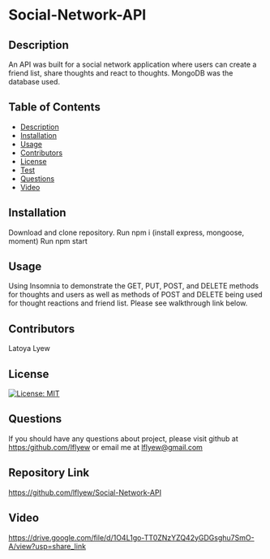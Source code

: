 # Social-Network-API


## Description
  An API was built for a social network application where users can create a friend list, share thoughts and react to thoughts.  MongoDB was the database used. 

 
  ## Table of Contents
  - [Description](#description)
  - [Installation](#installation)
  - [Usage](#usage)
  - [Contributors](#contributors)
  - [License](#license)
  - [Test](#tests)
  - [Questions](#questions)
  - [Video](#video)


  ## Installation
  Download and clone repository. 
  Run npm i (install express, mongoose, moment)
  Run npm start
  

  ## Usage

  Using Insomnia to demonstrate the GET, PUT, POST, and DELETE methods for thoughts and users as well as methods of POST and DELETE being used for thought reactions and friend list. Please see walkthrough link below.

  
  ## Contributors

  Latoya Lyew


  ## License
  
[![License: MIT](https://img.shields.io/badge/License-MIT-yellow.svg)](https://github.com/siennameow/social-network-API/blob/main/LICENSE)

 

  ## Questions

  If you should have any questions about project, please visit github at [https:/github.com/lflyew](https://github.com/lflyew/) or email me at lflyew@gmail.com

  ## Repository Link

https://github.com/lflyew/Social-Network-API

  ## Video

https://drive.google.com/file/d/1O4L1go-TT0ZNzYZQ42yGDGsghu7SmO-A/view?usp=share_link
